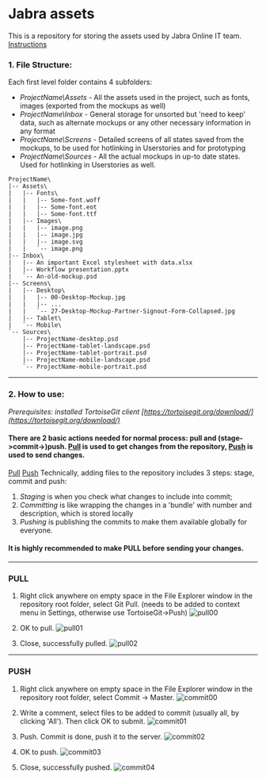 # Jabra assets

This is a repository for storing the assets used by Jabra Online IT team. 
[Instructions](#2-how-to-use)

### 1. File Structure:

Each first level folder contains 4 subfolders:
+ *ProjectName\Assets* - All the assets used in the project, such as fonts, images (exported from the mockups as well)
+ *ProjectName\Inbox* - General storage for unsorted but 'need to keep' data, such as alternate mockups or any other necessary information in any format
+ *ProjectName\Screens* - Detailed screens of all states saved from the mockups, to be used for hotlinking in Userstories and for prototyping
+ *ProjectName\Sources* - All the actual mockups in up-to date states. Used for hotlinking in Userstories as well.

```
ProjectName\
|-- Assets\
|   |-- Fonts\
|   |   |-- Some-font.woff
|   |   |-- Some-font.eot
|   |   |-- Some-font.ttf
|   |-- Images\
|   |   |-- image.png
|   |   |-- image.jpg
|   |   |-- image.svg
|   |   `-- image.png
|-- Inbox\
|   |-- An important Excel stylesheet with data.xlsx
|   |-- Workflow presentation.pptx
|   `-- An-old-mockup.psd
|-- Screens\
|   |-- Desktop\
|   |   |-- 00-Desktop-Mockup.jpg
|   |   |-- ...
|   |   `-- 27-Desktop-Mockup-Partner-Signout-Form-Collapsed.jpg
|   |-- Tablet\
|   `-- Mobile\
`-- Sources\
    |-- ProjectName-desktop.psd
    |-- ProjectName-tablet-landscape.psd
    |-- ProjectName-tablet-portrait.psd
    |-- ProjectName-mobile-landscape.psd
    `-- ProjectName-mobile-portrait.psd
```

-----------------------
### 2. How to use:

*Prerequisites: installed TortoiseGit client [https://tortoisegit.org/download/](https://tortoisegit.org/download/)*

#### There are 2 basic actions needed for normal process: pull and (stage->commit->)push. [Pull](#pull) is used to get changes from the repository, [Push](#push) is used to send changes.
[Pull](#pull)
[Push](#push)
 Technically, adding files to the repository includes 3 steps: stage, commit and push:
 1. *Staging* is when you check what changes to include into commit;
 2. *Committing* is like wrapping the changes in a 'bundle' with number and description, which is stored locally
 3. *Pushing* is publishing the commits to make them available globally for everyone.

#### It is highly recommended to make PULL before sending your changes.

-----------------------

### PULL 
[id]:pull

1. Right click anywhere on empty space in the File Explorer window in the repository root folder, select Git Pull. (needs to be added to context menu in Settings, otherwise use TortoiseGit->Push)
![pull00](https://raw.githubusercontent.com/gunnzolder/gunnzolder.github.io/master/jabra-assets-description/.images/pull-00-context-menu.png?raw)

2. OK to pull.
![pull01](https://raw.githubusercontent.com/gunnzolder/gunnzolder.github.io/master/jabra-assets-description/.images/pull-01-pull.png?raw)

3. Close, successfully pulled.
![pull02](https://raw.githubusercontent.com/gunnzolder/gunnzolder.github.io/master/jabra-assets-description/.images/pull-02-success.png?raw)

-----------------------

### PUSH 
[id]:push

1. Right click anywhere on empty space in the File Explorer window in the repository root folder, select Commit -> Master.
![commit00](https://raw.githubusercontent.com/gunnzolder/gunnzolder.github.io/master/jabra-assets-description/.images/commit-00-context-menu.png?raw)

2. Write a comment, select files to be added to commit (usually all, by clicking 'All'). Then click OK to submit.
![commit01](https://raw.githubusercontent.com/gunnzolder/gunnzolder.github.io/master/jabra-assets-description/.images/commit-01-stage.png?raw)

3. Push. Commit is done, push it to the server.
![commit02](https://raw.githubusercontent.com/gunnzolder/gunnzolder.github.io/master/jabra-assets-description/.images/commit-02-commit.png?raw)

4. OK to push.
![commit03](https://raw.githubusercontent.com/gunnzolder/gunnzolder.github.io/master/jabra-assets-description/.images/commit-03-push.png?raw)

5. Close, successfully pushed.
![commit04](https://raw.githubusercontent.com/gunnzolder/gunnzolder.github.io/master/jabra-assets-description/.images/commit-04-success.png?raw)
